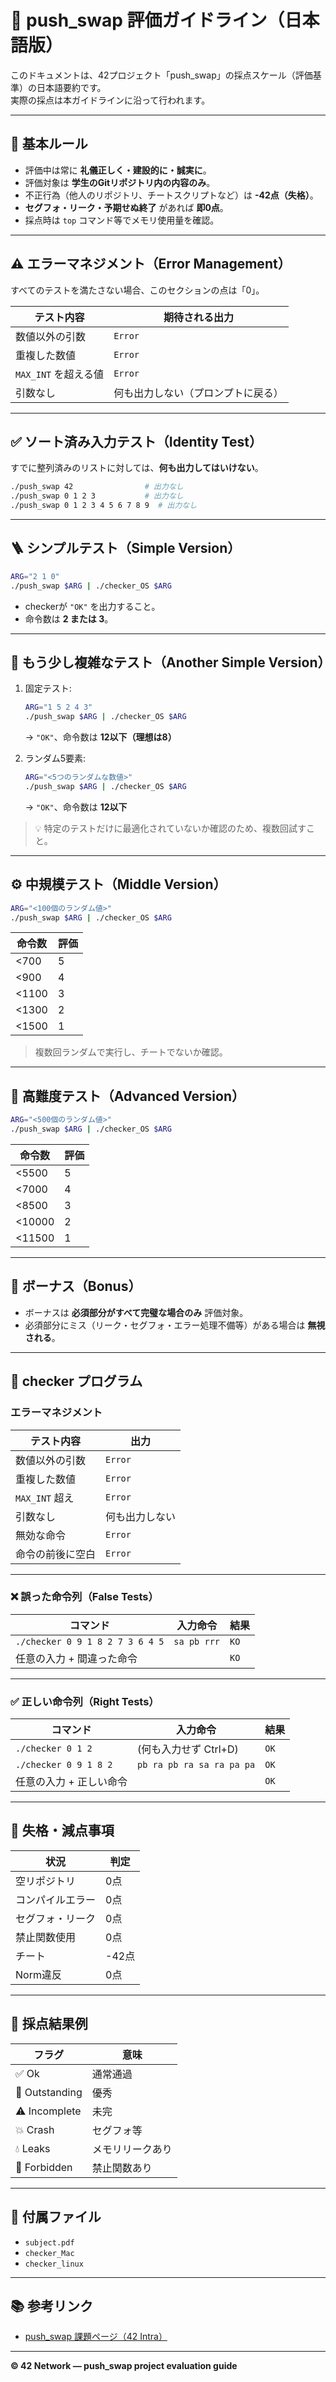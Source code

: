# 🧮 push_swap 評価ガイドライン（日本語版）

このドキュメントは、42プロジェクト「push_swap」の採点スケール（評価基準）の日本語要約です。  
実際の採点は本ガイドラインに沿って行われます。

---

## 📜 基本ルール

- 評価中は常に **礼儀正しく・建設的に・誠実に**。
- 評価対象は **学生のGitリポジトリ内の内容のみ**。
- 不正行為（他人のリポジトリ、チートスクリプトなど）は **-42点（失格）**。
- **セグフォ・リーク・予期せぬ終了** があれば **即0点**。
- 採点時は `top` コマンド等でメモリ使用量を確認。

---

## ⚠️ エラーマネジメント（Error Management）

すべてのテストを満たさない場合、このセクションの点は「0」。

| テスト内容 | 期待される出力 |
|-------------|----------------|
| 数値以外の引数 | `Error` |
| 重複した数値 | `Error` |
| `MAX_INT` を超える値 | `Error` |
| 引数なし | 何も出力しない（プロンプトに戻る） |

---

## ✅ ソート済み入力テスト（Identity Test）

すでに整列済みのリストに対しては、**何も出力してはいけない**。

```bash
./push_swap 42                # 出力なし
./push_swap 0 1 2 3           # 出力なし
./push_swap 0 1 2 3 4 5 6 7 8 9  # 出力なし
```

---

## 🪜 シンプルテスト（Simple Version）

```bash
ARG="2 1 0"
./push_swap $ARG | ./checker_OS $ARG
```

- checkerが `"OK"` を出力すること。
- 命令数は **2 または 3**。

---

## 🧩 もう少し複雑なテスト（Another Simple Version）

1. 固定テスト:
   ```bash
   ARG="1 5 2 4 3"
   ./push_swap $ARG | ./checker_OS $ARG
   ```
   → `"OK"`、命令数は **12以下（理想は8）**

2. ランダム5要素:
   ```bash
   ARG="<5つのランダムな数値>"
   ./push_swap $ARG | ./checker_OS $ARG
   ```
   → `"OK"`、命令数は **12以下**

> 💡 特定のテストだけに最適化されていないか確認のため、複数回試すこと。

---

## ⚙️ 中規模テスト（Middle Version）

```bash
ARG="<100個のランダム値>"
./push_swap $ARG | ./checker_OS $ARG
```

| 命令数 | 評価 |
|--------|------|
| <700   | 5 |
| <900   | 4 |
| <1100  | 3 |
| <1300  | 2 |
| <1500  | 1 |

> 複数回ランダムで実行し、チートでないか確認。

---

## 🧠 高難度テスト（Advanced Version）

```bash
ARG="<500個のランダム値>"
./push_swap $ARG | ./checker_OS $ARG
```

| 命令数 | 評価 |
|--------|------|
| <5500  | 5 |
| <7000  | 4 |
| <8500  | 3 |
| <10000 | 2 |
| <11500 | 1 |

---

## 🎁 ボーナス（Bonus）

- ボーナスは **必須部分がすべて完璧な場合のみ** 評価対象。
- 必須部分にミス（リーク・セグフォ・エラー処理不備等）がある場合は **無視される**。

---

## 🧾 checker プログラム

### エラーマネジメント

| テスト内容 | 出力 |
|-------------|------|
| 数値以外の引数 | `Error` |
| 重複した数値 | `Error` |
| `MAX_INT` 超え | `Error` |
| 引数なし | 何も出力しない |
| 無効な命令 | `Error` |
| 命令の前後に空白 | `Error` |

---

### ❌ 誤った命令列（False Tests）

| コマンド | 入力命令 | 結果 |
|----------|-----------|------|
| `./checker 0 9 1 8 2 7 3 6 4 5` | `sa pb rrr` | `KO` |
| 任意の入力 + 間違った命令 | | `KO` |

---

### ✅ 正しい命令列（Right Tests）

| コマンド | 入力命令 | 結果 |
|----------|-----------|------|
| `./checker 0 1 2` | (何も入力せず Ctrl+D) | `OK` |
| `./checker 0 9 1 8 2` | `pb ra pb ra sa ra pa pa` | `OK` |
| 任意の入力 + 正しい命令 | | `OK` |

---

## 🚫 失格・減点事項

| 状況 | 判定 |
|------|------|
| 空リポジトリ | 0点 |
| コンパイルエラー | 0点 |
| セグフォ・リーク | 0点 |
| 禁止関数使用 | 0点 |
| チート | -42点 |
| Norm違反 | 0点 |

---

## 🏁 採点結果例

| フラグ | 意味 |
|--------|------|
| ✅ Ok | 通常通過 |
| 🌟 Outstanding | 優秀 |
| ⚠️ Incomplete | 未完 |
| 💥 Crash | セグフォ等 |
| 💧 Leaks | メモリリークあり |
| 🚫 Forbidden | 禁止関数あり |

---

## 📎 付属ファイル

- `subject.pdf`  
- `checker_Mac`  
- `checker_linux`

---

## 📚 参考リンク

- [push_swap 課題ページ（42 Intra）](https://projects.intra.42.fr/projects/42cursus-push_swap)

---

**© 42 Network — push_swap project evaluation guide**
